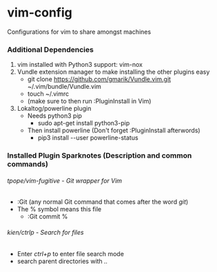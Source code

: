 # vim-config
Configurations for vim to share amongst machines

### Additional Dependencies
1. vim installed with Python3 support: vim-nox
2. Vundle extension manager to make installing the other plugins easy
    - git clone https://github.com/gmarik/Vundle.vim.git ~/.vim/bundle/Vundle.vim
    - touch ~/.vimrc
    - (make sure to then run :PluginInstall in Vim)
3. Lokaltog/powerline plugin
    - Needs python3 pip
        - sudo apt-get install python3-pip
    - Then install powerline (Don't forget :PluginInstall afterwords)
        - pip3 install --user powerline-status
        

### Installed Plugin Sparknotes (Description and common commands)
###### tpope/vim-fugitive - Git wrapper for Vim
- :Git (any normal Git command that comes after the word *git*)
- The % symbol means this file
    - :Git commit %

###### kien/ctrlp - Search for files
- Enter *ctrl+p* to enter file search mode
- search parent directories with *..*
